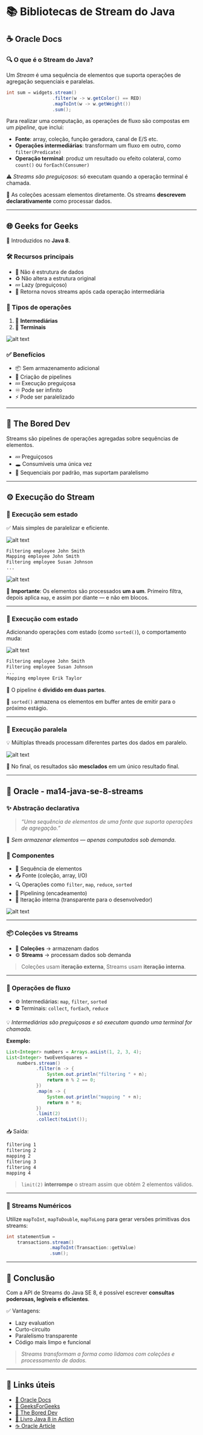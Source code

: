 # 📚 **Bibliotecas de Stream do Java**

## ☕ Oracle Docs

### 🔍 O que é o Stream do Java?

Um *Stream* é uma sequência de elementos que suporta operações de agregação sequenciais e paralelas.

```java
int sum = widgets.stream()
                 .filter(w -> w.getColor() == RED)
                 .mapToInt(w -> w.getWeight())
                 .sum();
```

Para realizar uma computação, as operações de fluxo são compostas em um *pipeline*, que inclui:

* **Fonte**: array, coleção, função geradora, canal de E/S etc.
* **Operações intermediárias**: transformam um fluxo em outro, como `filter(Predicate)`
* **Operação terminal**: produz um resultado ou efeito colateral, como `count()` ou `forEach(Consumer)`

⚠️ *Streams são preguiçosos*: só executam quando a operação terminal é chamada.

📌 As coleções acessam elementos diretamente. Os streams **descrevem declarativamente** como processar dados.

---

## 🌐 Geeks for Geeks

📅 Introduzidos no **Java 8**.

### 🛠️ Recursos principais

* 🚫 Não é estrutura de dados
* ♻️ Não altera a estrutura original
* 💤 Lazy (preguiçoso)
* 🔁 Retorna novos streams após cada operação intermediária

### 🧩 Tipos de operações

1. 🔄 **Intermediárias**
2. 🧱 **Terminais**

![alt text](image.png)

### ✅ Benefícios

* 📦 Sem armazenamento adicional
* 🔗 Criação de pipelines
* 💤 Execução preguiçosa
* ♾️ Pode ser infinito
* ⚡ Pode ser paralelizado

---

## 🎯 The Bored Dev

Streams são pipelines de operações agregadas sobre sequências de elementos.

* 💤 Preguiçosos
* 🕳️ Consumíveis uma única vez
* 🧵 Sequenciais por padrão, mas suportam paralelismo

---

## ⚙️ Execução do Stream

### 🧪 Execução sem estado

✅ Mais simples de paralelizar e eficiente.

![alt text](image-2.png)

```bash
Filtering employee John Smith
Mapping employee John Smith
Filtering employee Susan Johnson
...
```

![alt text](image-1.png)

🧠 **Importante**: Os elementos são processados **um a um**. Primeiro filtra, depois aplica `map`, e assim por diante — e não em blocos.

---

### 🧠 Execução com estado

Adicionando operações com estado (como `sorted()`), o comportamento muda:

![alt text](image-3.png)

```bash
Filtering employee John Smith
Filtering employee Susan Johnson
...
Mapping employee Erik Taylor
```

🔀 O pipeline é **dividido em duas partes**.

🧊 `sorted()` armazena os elementos em buffer antes de emitir para o próximo estágio.

---

### 🧵 Execução paralela

💡 Múltiplas threads processam diferentes partes dos dados em paralelo.

![alt text](image-4.png)

🔄 No final, os resultados são **mesclados** em um único resultado final.

---

## 📘 Oracle - ma14-java-se-8-streams

### ✨ Abstração declarativa

> *“Uma sequência de elementos de uma fonte que suporta operações de agregação.”*

📌 *Sem armazenar elementos — apenas computados sob demanda*.

### 🔧 Componentes

* 🧪 Sequência de elementos
* 📤 Fonte (coleção, array, I/O)
* 🔍 Operações como `filter`, `map`, `reduce`, `sorted`
* 🔗 Pipelining (encadeamento)
* 🔁 Iteração interna (transparente para o desenvolvedor)

![alt text](image-5.png)

---

### 📦 Coleções vs Streams

* 🧺 **Coleções** → armazenam dados
* ⚙️ **Streams** → processam dados sob demanda

> Coleções usam **iteração externa**, Streams usam **iteração interna**.

---

### 🔄 Operações de fluxo

* ⚙️ Intermediárias: `map`, `filter`, `sorted`
* ⛔ Terminais: `collect`, `forEach`, `reduce`

💡 *Intermediárias são preguiçosas e só executam quando uma terminal for chamada.*

**Exemplo:**

```java
List<Integer> numbers = Arrays.asList(1, 2, 3, 4);
List<Integer> twoEvenSquares =
    numbers.stream()
           .filter(n -> {
               System.out.println("filtering " + n);
               return n % 2 == 0;
           })
           .map(n -> {
               System.out.println("mapping " + n);
               return n * n;
           })
           .limit(2)
           .collect(toList());
```

📥 Saída:

```bash
filtering 1
filtering 2
mapping 2
filtering 3
filtering 4
mapping 4
```

> `limit(2)` **interrompe** o stream assim que obtém 2 elementos válidos.

---

### 🔢 Streams Numéricos

Utilize `mapToInt`, `mapToDouble`, `mapToLong` para gerar versões primitivas dos streams:

```java
int statementSum =
    transactions.stream()
                .mapToInt(Transaction::getValue)
                .sum();
```

---

## 🧾 Conclusão

Com a API de Streams do Java SE 8, é possível escrever **consultas poderosas, legíveis e eficientes**.

✅ Vantagens:

* Lazy evaluation
* Curto-circuito
* Paralelismo transparente
* Código mais limpo e funcional

> *Streams transformam a forma como lidamos com coleções e processamento de dados.*

---

## 🔗 Links úteis

* [📄 Oracle Docs](https://docs.oracle.com/javase/8/docs/api/java/util/stream/Stream.html)
* [🧠 GeeksForGeeks](https://www.geeksforgeeks.org/stream-in-java/)
* [🧵 The Bored Dev](https://theboreddev.com/understanding-java-streams/)
* [📘 Livro Java 8 in Action](https://www.amazon.com/Java-Action-Lambdas-functional-style-programming)
* [☕ Oracle Article](https://www.oracle.com/technical-resources/articles/java/ma14-java-se-8-streams.html)
